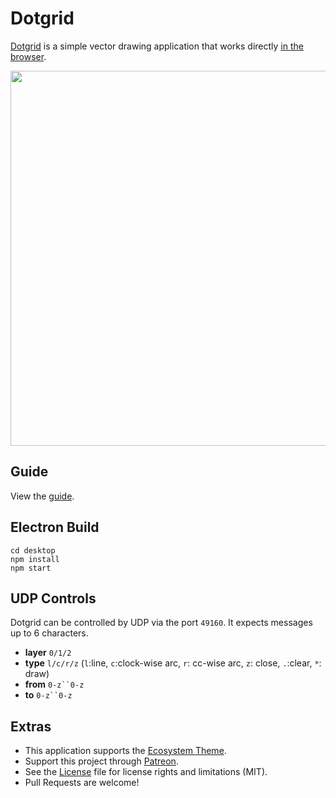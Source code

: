 # Dotgrid

[Dotgrid](http://wiki.xxiivv.com/dotgrid) is a simple vector drawing application that works directly [in the browser](https://hundredrabbits.github.io/Dotgrid/).

<img src='https://raw.githubusercontent.com/hundredrabbits/Dotgrid/master/PREVIEW.jpg' width="600"/>

## Guide

View the [guide](https://100r.co/pages/dotgrid.html#introduction).

## Electron Build

```
cd desktop
npm install
npm start
```

## UDP Controls

Dotgrid can be controlled by UDP via the port `49160`. It expects messages up to 6 characters.

- **layer** `0/1/2`
- **type** `l/c/r/z` (`l`:line, `c`:clock-wise arc, `r`: cc-wise arc, `z`: close, `.`:clear, `*`: draw)
- **from** `0-z``0-z`
- **to** `0-z``0-z`

## Extras

- This application supports the [Ecosystem Theme](https://github.com/hundredrabbits/Themes).
- Support this project through [Patreon](https://patreon.com/100).
- See the [License](LICENSE.md) file for license rights and limitations (MIT).
- Pull Requests are welcome!
